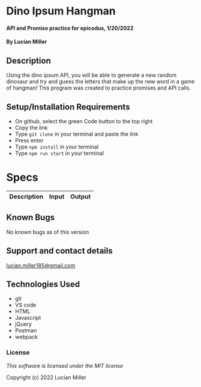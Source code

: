 # Dino Ipsum Hangman

#### API and Promise practice for epicodus, 1/20/2022

#### By Lucian Miller

## Description

Using the dino ipsum API, you will be able to generate a new random dinosaur and try and guess the letters that make up the new word in a game of hangman! This program was created to practice promises and API calls.

## Setup/Installation Requirements

* On github, select the green Code button to the top right
* Copy the link
* Type `git clone` in your terminal and paste the link
* Press enter
* Type `npm install` in your terminal
* Type `npm run start` in your terminal

# Specs

|Description|Input|Output
|:--:|:--:|:--:|

## Known Bugs

No known bugs as of this version

## Support and contact details

lucian.miller185@gmail.com

## Technologies Used

* git
* VS code
* HTML
* Javascript
* jQuery
* Postman
* webpack

### License

*This software is licensed under the MIT license*

Copyright (c) 2022 Lucian Miller
